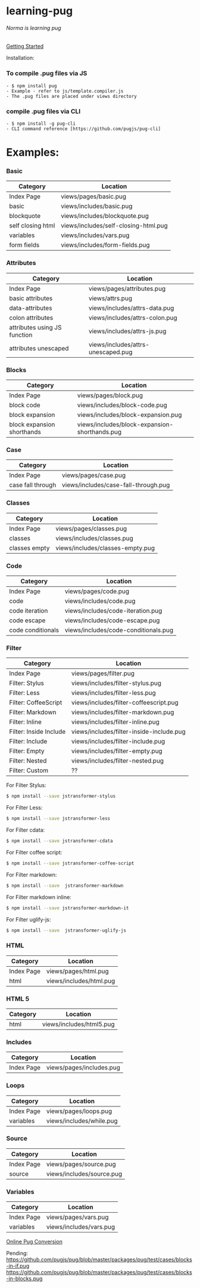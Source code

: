 # learning-pug
###### Norma is learning pug

[Getting Started](https://pugjs.org/api/getting-started.html)

Installation:

### To compile .pug files via JS
    - $ npm install pug
    - Example - refer to js/template.compiler.js
    - The .pug files are placed under views directory

### compile .pug files via CLI
    - $ npm install -g pug-cli
    - CLI command reference [https://github.com/pugjs/pug-cli]

# Examples:

### Basic
| Category | Location |
| ------ | ------ |
| Index Page | views/pages/basic.pug |
| basic | views/includes/basic.pug |
| blockquote | views/includes/blockquote.pug |
| self closing html | views/includes/self-closing-html.pug |
| variables | views/includes/vars.pug |
| form fields | views/includes/form-fields.pug |


### Attributes
| Category | Location |
| ------ | ------ |
| Index Page | views/pages/attributes.pug |
| basic attributes | views/attrs.pug |
| data-attributes | views/includes/attrs-data.pug |
| colon attributes | views/includes/attrs-colon.pug |
| attributes using JS function | views/includes/attrs-js.pug |
| attributes unescaped | views/includes/attrs-unescaped.pug |


### Blocks
| Category | Location |
| ------ | ------ |
| Index Page | views/pages/block.pug |
| block code | views/includes/block-code.pug |
| block expansion | views/includes/block-expansion.pug |
| block expansion shorthands | views/includes/block-expansion-shorthands.pug |


### Case
| Category | Location |
| ------ | ------ |
| Index Page | views/pages/case.pug |
| case fall through | views/includes/case-fall-through.pug |


### Classes
| Category | Location |
| ------ | ------ |
| Index Page | views/pages/classes.pug |
| classes | views/includes/classes.pug |
| classes empty | views/includes/classes-empty.pug |


### Code
| Category | Location |
| ------ | ------ |
| Index Page | views/pages/code.pug |
| code | views/includes/code.pug |
| code iteration | views/includes/code-iteration.pug |
| code escape | views/includes/code-escape.pug |
| code conditionals | views/includes/code-conditionals.pug |


### Filter
| Category | Location |
| ------ | ------ |
| Index Page | views/pages/filter.pug |
| Filter: Stylus | views/includes/filter-stylus.pug |
| Filter: Less | views/includes/filter-less.pug |
| Filter: CoffeeScript | views/includes/filter-coffeescript.pug |
| Filter: Markdown | views/includes/filter-markdown.pug |
| Filter: Inline | views/includes/filter-inline.pug |
| Filter: Inside Include | views/includes/filter-inside-include.pug |
| Filter: Include | views/includes/filter-include.pug |
| Filter: Empty | views/includes/filter-empty.pug |
| Filter: Nested | views/includes/filter-nested.pug |
| Filter: Custom | ?? |


For Filter Stylus:
```sh
$ npm install --save jstransformer-stylus
```

For Filter Less:
```sh
$ npm install --save jstransformer-less
```

For Filter cdata:
```sh
$ npm install --save jstransformer-cdata
```

For Filter coffee script:
```sh
$ npm install --save jstransformer-coffee-script
```

For Filter markdown:
```sh
$ npm install --save  jstransformer-markdown
```

For Filter markdown inline:
```sh
$ npm install --save jstransformer-markdown-it
```

For Filter uglify-js:
```sh
$ npm install --save  jstransformer-uglify-js
```



### HTML
| Category | Location |
| ------ | ------ |
| Index Page | views/pages/html.pug |
| html | views/includes/html.pug |


### HTML 5
| Category | Location |
| ------ | ------ |
| html | views/includes/html5.pug |


### Includes
| Category | Location |
| ------ | ------ |
| Index Page | views/pages/includes.pug |


### Loops
| Category | Location |
| ------ | ------ |
| Index Page | views/pages/loops.pug |
| variables | views/includes/while.pug |


### Source
| Category | Location |
| ------ | ------ |
| Index Page | views/pages/source.pug |
| source | views/includes/source.pug |


### Variables
| Category | Location |
| ------ | ------ |
| Index Page | views/pages/vars.pug |
| variables | views/includes/vars.pug |


[Online Pug Conversion](https://pughtml.com/)

Pending:
https://github.com/pugjs/pug/blob/master/packages/pug/test/cases/blocks-in-if.pug
https://github.com/pugjs/pug/blob/master/packages/pug/test/cases/blocks-in-blocks.pug